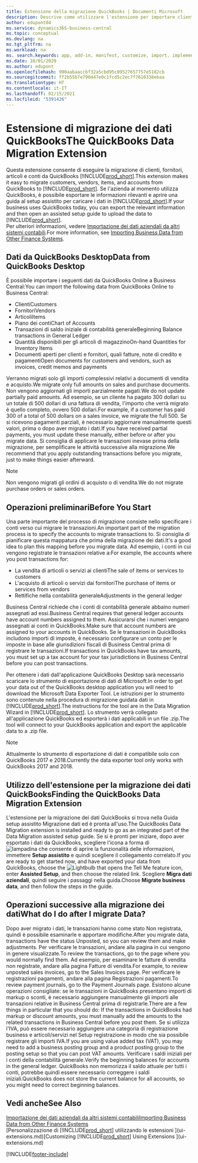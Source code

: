 ```yaml
---
title: Estensione della migrazione QuickBooks | Documenti Microsoft
description: Descrive come utilizzare l'estensione per importare clienti, fornitori, articoli e conti da QuickBooks Desktop a Business Central.
author: edupont04
ms.service: dynamics365-business-central
ms.topic: conceptual
ms.devlang: na
ms.tgt_pltfrm: na
ms.workload: na
ms. search.keywords: app, add-in, manifest, customize, import, implement
ms.date: 10/01/2020
ms.author: edupont
ms.openlocfilehash: 990aabaaccbf32a5cbd95c09527657757e5182cb
ms.sourcegitcommit: ff2b55b7e790447e0c1fcd5c2ec7f7610338ebaa
ms.translationtype: HT
ms.contentlocale: it-IT
ms.lasthandoff: 02/15/2021
ms.locfileid: "5391426"
---
```

# <a name="the-quickbooks-data-migration-extension"></a><span data-ttu-id="b8d34-103">Estensione di migrazione dei dati QuickBooks</span><span class="sxs-lookup"><span data-stu-id="b8d34-103">The QuickBooks Data Migration Extension</span></span>

<span data-ttu-id="b8d34-104">Questa estensione consente di eseguire la migrazione di clienti, fornitori, articoli e conti da QuickBooks [!INCLUDE[prod_short](includes/prod_short.md)].</span><span class="sxs-lookup"><span data-stu-id="b8d34-104">This extension makes it easy to migrate customers, vendors, items, and accounts from QuickBooks to [!INCLUDE[prod_short](includes/prod_short.md)].</span></span> <span data-ttu-id="b8d34-105">Se l'azienda al momento utilizza QuickBooks, è possibile esportare le informazioni rilevanti e aprire una guida al setup assistito per caricare i dati in [!INCLUDE[prod_short](includes/prod_short.md)].</span><span class="sxs-lookup"><span data-stu-id="b8d34-105">If your business uses QuickBooks today, you can export the relevant information and then open an assisted setup guide to upload the data to [!INCLUDE[prod_short](includes/prod_short.md)].</span></span>  
<span data-ttu-id="b8d34-106">Per ulteriori informazioni, vedere [Importazione dei dati aziendali da altri sistemi contabili](across-import-data-configuration-packages.md).</span><span class="sxs-lookup"><span data-stu-id="b8d34-106">For more information, see [Importing Business Data from Other Finance Systems](across-import-data-configuration-packages.md).</span></span>

## <a name="data-from-quickbooks-desktop"></a><span data-ttu-id="b8d34-107">Dati da QuickBooks Desktop</span><span class="sxs-lookup"><span data-stu-id="b8d34-107">Data from QuickBooks Desktop</span></span>

<span data-ttu-id="b8d34-108">È possibile importare i seguenti dati da QuickBooks Online a Business Central:</span><span class="sxs-lookup"><span data-stu-id="b8d34-108">You can import the following data from QuickBooks Online to Business Central:</span></span>

- <span data-ttu-id="b8d34-109">Clienti</span><span class="sxs-lookup"><span data-stu-id="b8d34-109">Customers</span></span>  
- <span data-ttu-id="b8d34-110">Fornitori</span><span class="sxs-lookup"><span data-stu-id="b8d34-110">Vendors</span></span>  
- <span data-ttu-id="b8d34-111">Articoli</span><span class="sxs-lookup"><span data-stu-id="b8d34-111">Items</span></span>  
- <span data-ttu-id="b8d34-112">Piano dei conti</span><span class="sxs-lookup"><span data-stu-id="b8d34-112">Chart of Accounts</span></span>  
- <span data-ttu-id="b8d34-113">Transazioni di saldo iniziale di contabilità generale</span><span class="sxs-lookup"><span data-stu-id="b8d34-113">Beginning Balance transactions in General Ledger</span></span>  
- <span data-ttu-id="b8d34-114">Quantità disponibili per gli articoli di magazzino</span><span class="sxs-lookup"><span data-stu-id="b8d34-114">On-hand Quantities for Inventory Items</span></span>  
- <span data-ttu-id="b8d34-115">Documenti aperti per clienti e fornitori, quali fatture, note di credito e pagamenti</span><span class="sxs-lookup"><span data-stu-id="b8d34-115">Open documents for customers and vendors, such as invoices, credit memos and payments</span></span>  

<span data-ttu-id="b8d34-116">Verranno migrati solo gli importi complessivi relativi a documenti di vendita e acquisto.</span><span class="sxs-lookup"><span data-stu-id="b8d34-116">We migrate only full amounts on sales and purchase documents.</span></span> <span data-ttu-id="b8d34-117">Non vengono aggiornati gli importi parzialmente pagati.</span><span class="sxs-lookup"><span data-stu-id="b8d34-117">We do not update partially paid amounts.</span></span> <span data-ttu-id="b8d34-118">Ad esempio, se un cliente ha pagato 300 dollari su un totale di 500 dollari di una fattura di vendita, l'importo che verrà migrato è quello completo, ovvero 500 dollari.</span><span class="sxs-lookup"><span data-stu-id="b8d34-118">For example, if a customer has paid 300 of a total of 500 dollars on a sales invoice, we migrate the full 500.</span></span> <span data-ttu-id="b8d34-119">Se si ricevono pagamenti parziali, è necessario aggiornare manualmente questi valori, prima o dopo aver migrato i dati.</span><span class="sxs-lookup"><span data-stu-id="b8d34-119">If you have received partial payments, you must update these manually, either before or after you migrate data.</span></span> <span data-ttu-id="b8d34-120">Si consiglia di applicare le transazioni inevase prima della migrazione, per semplificare le attività successive alla migrazione.</span><span class="sxs-lookup"><span data-stu-id="b8d34-120">We recommend that you apply outstanding transactions before you migrate, just to make things easier afterward.</span></span>

> [!NOTE]
> <span data-ttu-id="b8d34-121">Non vengono migrati gli ordini di acquisto o di vendita.</span><span class="sxs-lookup"><span data-stu-id="b8d34-121">We do not migrate purchase orders or sales orders.</span></span>

## <a name="before-you-start"></a><span data-ttu-id="b8d34-122">Operazioni preliminari</span><span class="sxs-lookup"><span data-stu-id="b8d34-122">Before You Start</span></span>

<span data-ttu-id="b8d34-123">Una parte importante del processo di migrazione consiste nello specificare i conti verso cui migrare le transazioni.</span><span class="sxs-lookup"><span data-stu-id="b8d34-123">An important part of the migration process is to specify the accounts to migrate transactions to.</span></span> <span data-ttu-id="b8d34-124">Si consiglia di pianificare questa mappatura che prima della migrazione dei dati.</span><span class="sxs-lookup"><span data-stu-id="b8d34-124">It's a good idea to plan this mapping before you migrate data.</span></span> <span data-ttu-id="b8d34-125">Ad esempio, i conti in cui vengono registrate le transazioni relative a:</span><span class="sxs-lookup"><span data-stu-id="b8d34-125">For example, the accounts where you post transactions for:</span></span>

- <span data-ttu-id="b8d34-126">La vendita di articoli o servizi ai clienti</span><span class="sxs-lookup"><span data-stu-id="b8d34-126">The sale of items or services to customers</span></span>  
- <span data-ttu-id="b8d34-127">L'acquisto di articoli o servizi dai fornitori</span><span class="sxs-lookup"><span data-stu-id="b8d34-127">The purchase of items or services from vendors</span></span>  
- <span data-ttu-id="b8d34-128">Rettifiche nella contabilità generale</span><span class="sxs-lookup"><span data-stu-id="b8d34-128">Adjustments in the general ledger</span></span>  

<span data-ttu-id="b8d34-129">Business Central richiede che i conti di contabilità generale abbaino numeri assegnati ad essi.</span><span class="sxs-lookup"><span data-stu-id="b8d34-129">Business Central requires that general ledger accounts have account numbers assigned to them.</span></span> <span data-ttu-id="b8d34-130">Assicurarsi che i numeri vengano assegnati ai conti in QuickBooks.</span><span class="sxs-lookup"><span data-stu-id="b8d34-130">Make sure that account numbers are assigned to your accounts in QuickBooks.</span></span>
<span data-ttu-id="b8d34-131">Se le transazioni in QuickBooks includono importi di imposte, è necessario configurare un conto per le imposte in base alle giurisdizioni fiscali di Business Central prima di registrare le transazioni.</span><span class="sxs-lookup"><span data-stu-id="b8d34-131">If transactions in QuickBooks have tax amounts, you must set up a tax account for your tax jurisdictions in Business Central before you can post transactions.</span></span>

<span data-ttu-id="b8d34-132">Per ottenere i dati dall'applicazione QuickBooks Desktop sarà necessario scaricare lo strumento di esportazione di dati di Microsoft.</span><span class="sxs-lookup"><span data-stu-id="b8d34-132">In order to get your data out of the QuickBooks desktop application you will need to download the Microsoft Data Exporter Tool.</span></span>  <span data-ttu-id="b8d34-133">Le istruzioni per lo strumento sono contenute nella procedura di migrazione guidata dati in [!INCLUDE[prod_short](includes/prod_short.md)].</span><span class="sxs-lookup"><span data-stu-id="b8d34-133">The instructions for the tool are in the Data Migration Wizard in [!INCLUDE[prod_short](includes/prod_short.md)].</span></span> <span data-ttu-id="b8d34-134">Lo strumento verrà collegato all'applicazione QuickBooks ed esporterà i dati applicabili in un file .zip.</span><span class="sxs-lookup"><span data-stu-id="b8d34-134">The tool will connect to your QuickBooks application and export the applicable data to a .zip file.</span></span>  

> [!NOTE]
> <span data-ttu-id="b8d34-135">Attualmente lo strumento di esportazione di dati è compatibile solo con QuickBooks 2017 e 2018.</span><span class="sxs-lookup"><span data-stu-id="b8d34-135">Currently the data exporter tool only works with QuickBooks 2017 and 2018.</span></span>

## <a name="finding-the-quickbooks-data-migration-extension"></a><span data-ttu-id="b8d34-136">Utilizzo dell'estensione per la migrazione dei dati QuickBooks</span><span class="sxs-lookup"><span data-stu-id="b8d34-136">Finding the QuickBooks Data Migration Extension</span></span>

<span data-ttu-id="b8d34-137">L'estensione per la migrazione dei dati QuickBooks si trova nella Guida setup assistito Migrazione dati ed è pronta all'uso.</span><span class="sxs-lookup"><span data-stu-id="b8d34-137">The QuickBooks Data Migration extension is installed and ready to go as an integrated part of the Data Migration assisted setup guide.</span></span> <span data-ttu-id="b8d34-138">Se si è pronti per iniziare, dopo aver esportato i dati da QuickBooks, scegliere l'icona a forma di ![lampadina che consente di aprire la funzionalità delle informazioni](media/ui-search/search_small.png "Informazioni sull'operazione che si desidera eseguire"), immettere **Setup assistito** e quindi scegliere il collegamento correlato.</span><span class="sxs-lookup"><span data-stu-id="b8d34-138">If you are ready to get started now, and have exported your data from QuickBooks, choose the ![Lightbulb that opens the Tell Me feature](media/ui-search/search_small.png "Tell me what you want to do") icon, enter **Assisted Setup**, and then choose the related link.</span></span> <span data-ttu-id="b8d34-139">Scegliere **Migra dati aziendali**, quindi seguire i passaggi nella guida.</span><span class="sxs-lookup"><span data-stu-id="b8d34-139">Choose **Migrate business data**, and then follow the steps in the guide.</span></span>  

## <a name="what-do-i-do-after-i-migrate-data"></a><span data-ttu-id="b8d34-140">Operazioni successive alla migrazione dei dati</span><span class="sxs-lookup"><span data-stu-id="b8d34-140">What do I do after I migrate Data?</span></span>

<span data-ttu-id="b8d34-141">Dopo aver migrato i dati, le transazioni hanno come stato Non registrata, quindi è possibile esaminarle e apportare modifiche.</span><span class="sxs-lookup"><span data-stu-id="b8d34-141">After you migrate data, transactions have the status Unposted, so you can review them and make adjustments.</span></span> <span data-ttu-id="b8d34-142">Per verificare le transazioni, andare alla pagina in cui vengono in genere visualizzate.</span><span class="sxs-lookup"><span data-stu-id="b8d34-142">To review the transactions, go to the page where you would normally find them.</span></span> <span data-ttu-id="b8d34-143">Ad esempio, per esaminare le fatture di vendita non registrate, andare alla pagina Fatture di vendita.</span><span class="sxs-lookup"><span data-stu-id="b8d34-143">For example, to review unposted sales invoices, go to the Sales Invoices page.</span></span> <span data-ttu-id="b8d34-144">Per verificare le registrazioni pagamenti, andare alla pagina Registrazioni pagamenti.</span><span class="sxs-lookup"><span data-stu-id="b8d34-144">To review payment journals, go to the Payment Journals page.</span></span>
<span data-ttu-id="b8d34-145">Esistono alcune operazioni consigliate: se le transazioni in QuickBooks presentano importi di markup o sconti, è necessario aggiungere manualmente gli importi alle transazioni relative in Business Central prima di registrarle.</span><span class="sxs-lookup"><span data-stu-id="b8d34-145">There are a few things in particular that you should do: If the transactions in QuickBooks had markup or discount amounts, you must manually add the amounts to the related transactions in Business Central before you post them.</span></span>
<span data-ttu-id="b8d34-146">Se si utilizza l'IVA, può essere necessario aggiungere una categoria di registrazione business e articoli/servizi nel Setup registrazione in modo che sia possibile registrare gli importi IVA.</span><span class="sxs-lookup"><span data-stu-id="b8d34-146">If you are using value added tax (VAT), you may need to add a business posting group and a product posting group to the posting setup so that you can post VAT amounts.</span></span>
<span data-ttu-id="b8d34-147">Verificare i saldi iniziali per i conti della contabilità generale.</span><span class="sxs-lookup"><span data-stu-id="b8d34-147">Verify the beginning balances for accounts in the general ledger.</span></span> <span data-ttu-id="b8d34-148">QuickBooks non memorizza il saldo attuale per tutti i conti, potrebbe quindi essere necessario correggere i saldi iniziali.</span><span class="sxs-lookup"><span data-stu-id="b8d34-148">QuickBooks does not store the current balance for all accounts, so you might need to correct beginning balances.</span></span>

## <a name="see-also"></a><span data-ttu-id="b8d34-149">Vedi anche</span><span class="sxs-lookup"><span data-stu-id="b8d34-149">See Also</span></span>

[<span data-ttu-id="b8d34-150">Importazione dei dati aziendali da altri sistemi contabili</span><span class="sxs-lookup"><span data-stu-id="b8d34-150">Importing Business Data from Other Finance Systems</span></span>](across-import-data-configuration-packages.md)  
<span data-ttu-id="b8d34-151">[Personalizzazione di [!INCLUDE[prod_short](includes/prod_short.md)] utilizzando le estensioni ](ui-extensions.md)</span><span class="sxs-lookup"><span data-stu-id="b8d34-151">[Customizing [!INCLUDE[prod_short](includes/prod_short.md)] Using Extensions ](ui-extensions.md)</span></span>  


[!INCLUDE[footer-include](includes/footer-banner.md)]